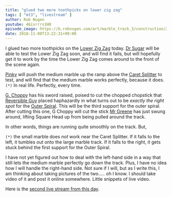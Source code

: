 ```yaml
---
title: "glued two more toothpicks on lower zig zag"
tags: [ "mt3", "livestream" ]
author: Rob Nugen
youtube: 46isrrrs1H8
episode_image: https://b.robnugen.com/art/marble_track_3/construction/2018/2018_nov_08_overview.jpg
date: 2018-11-08T13:22:31+09:00
---
```


I glued two more toothpicks on the [Lower Zig Zag](/lzz) today.
[Dr Sugar](/w/ds) will be able to test the Lower Zig Zag soon, and will
find it fails, but will hopefully get it to work by the time the Lower
Zig Zag comes around to the front of the scene again.

[Pinky](/w/pink) will push the medium marble up the ramp above the [Caret Splitter](/parts/caret-splitter/)
to test, and will find that the medium marble works perfectly, because
it does.`(*)`  In real life. Perfectly, every time.

[G. Choppy](/workers/g_choppy/) has his sword raised, poised to cut the chopped chopstick that
[Reversible Guy](/w/rg) placed haphazardly in what turns out to be *exactly the
right spot* for the [Outer Spiral](/parts/outer_spiral/).  This will be the third support for
the outer spiral.  After cutting this one, G Choppy will cut the stick
[Mr Greene](/w/mg) has just swung around, lifting Square Head up from being
pulled around the track.

In other words, things are running quite smoothly on the track.  But,

`(*)` the small marble does *not* work near the Caret Splitter.  If it
falls to the left, it tumbles out onto the large marble track.  If it
falls to the right, it gets stuck behind the first support for the
Outer Spiral.

I have not yet figured out how to deal with the left-hand side in a
way that still lets the medium marble perfectly go down the track.
Plus, I have no idea how I will handle the right-hand side.  Not sure
if I will, but as I write this, I am thinking about taking pictures of
the two.....  oh I know.  I should take video of it and post it online
somewhere.  Little snippets of live video.

Here is the [second live stream from this day](https://www.youtube.com/watch?v=mhopfe-_tFk).

